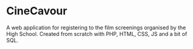 # CineCavour
A web application for registering to the film screenings organised by the High School. Created from scratch with PHP, HTML, CSS, JS and a bit of SQL.
